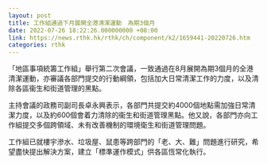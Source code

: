```yaml
---
layout: post
title: 工作組通過下月展開全港清潔運動　為期3個月
date: 2022-07-26 18:22:26.000000000 +08:00
link: https://news.rthk.hk/rthk/ch/component/k2/1659441-20220726.htm
categories: rthk
---
```


「地區事項統籌工作組」舉行第二次會議，一致通過在8月展開為期3個月的全港清潔運動，亦審議各部門提交的行動綱領，包括加大日常清潔工作的力度，以及清除各區衞生和街道管理的黑點。

主持會議的政務司副司長卓永興表示，各部門共提交約4000個地點需加強日常清潔力度，以及約600個會着力清除的衞生和街道管理黑點。他又說，各部門亦向工作組提交多個跨領域、未有改善機制的環境衛生和街道管理問題。

工作組已就樓宇滲水、垃圾屋、鼠患等跨部門的「老、大、難」問題進行研究，希望盡快提出解決方案，建立「標準運作模式」供各區恆常化執行。
